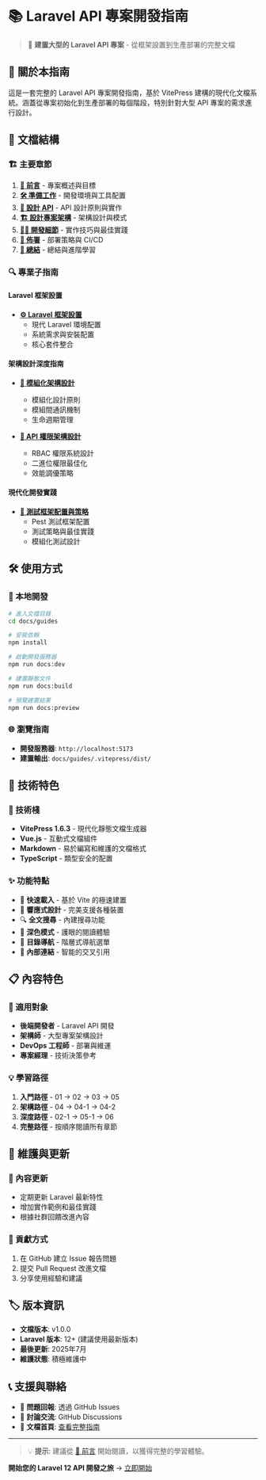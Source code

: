 # 📚 Laravel API 專案開發指南

> 🚀 **建置大型的 Laravel API 專案** - 從框架設置到生產部署的完整文檔

## 🎯 關於本指南

這是一套完整的 Laravel API 專案開發指南，基於 VitePress 建構的現代化文檔系統。涵蓋從專案初始化到生產部署的每個階段，特別針對大型 API 專案的需求進行設計。

## 📖 文檔結構

### 🏗️ 主要章節

1. **[📖 前言](pages/01-introduction.md)** - 專案概述與目標
2. **[🛠️ 準備工作](pages/02-preparation.md)** - 開發環境與工具配置
3. **[🎯 設計 API](pages/03-api-design.md)** - API 設計原則與實作
4. **[🏗️ 設計專案架構](pages/04-project-architecture.md)** - 架構設計與模式
5. **[🧑‍💻 開發細節](pages/05-development-details.md)** - 實作技巧與最佳實踐
6. **[🚀 佈署](pages/06-deployment.md)** - 部署策略與 CI/CD
7. **[🎊 總結](pages/07-conclusion.md)** - 總結與進階學習

### 🔍 專業子指南

#### Laravel 框架設置
- **[⚙️ Laravel 框架設置](pages/02-1-framework-setup.md)**
  - 現代 Laravel 環境配置
  - 系統需求與安裝配置
  - 核心套件整合

#### 架構設計深度指南
- **[🧩 模組化架構設計](pages/04-1-modular-architecture.md)**
  - 模組化設計原則
  - 模組間通訊機制
  - 生命週期管理

- **[🔐 API 權限架構設計](pages/04-2-permission-architecture.md)**
  - RBAC 權限系統設計
  - 二進位權限最佳化
  - 效能調優策略

#### 現代化開發實踐
- **[🧪 測試框架配置與策略](pages/05-1-testing.md)**
  - Pest 測試框架配置
  - 測試策略與最佳實踐
  - 模組化測試設計

## 🛠️ 使用方式

### 📱 本地開發

```bash
# 進入文檔目錄
cd docs/guides

# 安裝依賴
npm install

# 啟動開發服務器
npm run docs:dev

# 建置靜態文件
npm run docs:build

# 預覽建置結果
npm run docs:preview
```

### 🌐 瀏覽指南

- **開發服務器**: `http://localhost:5173`
- **建置輸出**: `docs/guides/.vitepress/dist/`

## 🎨 技術特色

### 🔧 技術棧
- **VitePress 1.6.3** - 現代化靜態文檔生成器
- **Vue.js** - 互動式文檔組件
- **Markdown** - 易於編寫和維護的文檔格式
- **TypeScript** - 類型安全的配置

### ✨ 功能特點
- 🚀 **快速載入** - 基於 Vite 的極速建置
- 📱 **響應式設計** - 完美支援各種裝置
- 🔍 **全文搜尋** - 內建搜尋功能
- 🌙 **深色模式** - 護眼的閱讀體驗
- 📖 **目錄導航** - 階層式導航選單
- 🔗 **內部連結** - 智能的交叉引用

## 📋 內容特色

### 🎯 適用對象
- **後端開發者** - Laravel API 開發
- **架構師** - 大型專案架構設計
- **DevOps 工程師** - 部署與維運
- **專案經理** - 技術決策參考

### 💡 學習路徑
1. **入門路徑** - 01 → 02 → 03 → 05
2. **架構路徑** - 04 → 04-1 → 04-2
3. **深度路徑** - 02-1 → 05-1 → 06
4. **完整路徑** - 按順序閱讀所有章節

## 🔄 維護與更新

### 📝 內容更新
- 定期更新 Laravel 最新特性
- 增加實作範例和最佳實踐
- 根據社群回饋改進內容

### 🤝 貢獻方式
1. 在 GitHub 建立 Issue 報告問題
2. 提交 Pull Request 改進文檔
3. 分享使用經驗和建議

## 🏷️ 版本資訊

- **文檔版本**: v1.0.0
- **Laravel 版本**: 12+ (建議使用最新版本)
- **最後更新**: 2025年7月
- **維護狀態**: 積極維護中

## 📞 支援與聯絡

- 📧 **問題回報**: 透過 GitHub Issues
- 💬 **討論交流**: GitHub Discussions
- 📖 **文檔首頁**: [查看完整指南](index.md)

---

> 💡 **提示**: 建議從 [📖 前言](pages/01-introduction.md) 開始閱讀，以獲得完整的學習體驗。

**開始您的 Laravel 12 API 開發之旅** → [立即開始](pages/01-introduction.md)
